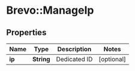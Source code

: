 # Brevo::ManageIp

## Properties
Name | Type | Description | Notes
------------ | ------------- | ------------- | -------------
**ip** | **String** | Dedicated ID | [optional] 


